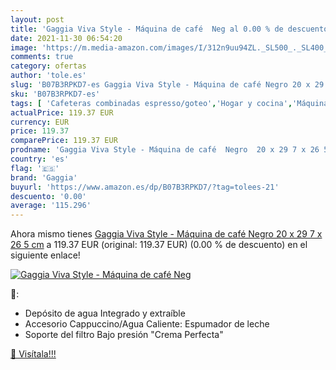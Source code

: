 ```yaml
---
layout: post
title: 'Gaggia Viva Style - Máquina de café  Neg al 0.00 % de descuento'
date: 2021-11-30 06:54:20
image: 'https://m.media-amazon.com/images/I/312n9uu94ZL._SL500_._SL400_.jpg'
comments: true
category: ofertas
author: 'tole.es'
slug: 'B07B3RPKD7-es Gaggia Viva Style - Máquina de café Negro 20 x 29 7 x 26 5 cm'
sku: 'B07B3RPKD7-es'
tags: [ 'Cafeteras combinadas espresso/goteo','Hogar y cocina','Máquinas cafeteras','Utensilios para café y té','café','gaggia', ]
actualPrice: 119.37 EUR
currency: EUR
price: 119.37
comparePrice: 119.37 EUR
prodname: 'Gaggia Viva Style - Máquina de café  Negro  20 x 29 7 x 26 5 cm'
country: 'es'
flag: '🇪🇸'
brand: 'Gaggia'
buyurl: 'https://www.amazon.es/dp/B07B3RPKD7/?tag=tolees-21'
descuento: '0.00'
average: '115.296'
---
```


Ahora mismo tienes [Gaggia Viva Style - Máquina de café  Negro  20 x 29 7 x 26 5 cm](https://www.amazon.es/dp/B07B3RPKD7/?tag=tolees-21) a 119.37 EUR (original: 119.37 EUR) (0.00 %  de descuento) en el siguiente enlace!

[![Gaggia Viva Style - Máquina de café  Neg](https://m.media-amazon.com/images/I/312n9uu94ZL._SL500_._SL400_.jpg)](https://www.amazon.es/dp/B07B3RPKD7/?tag=tolees-21)

🔎:

- Depósito de agua Integrado y extraíble
- Accesorio Cappuccino/Agua Caliente: Espumador de leche
- Soporte del filtro Bajo presión "Crema Perfecta"

[🛒 Visítala!!!](https://www.amazon.es/dp/B07B3RPKD7/?tag=tolees-21)
